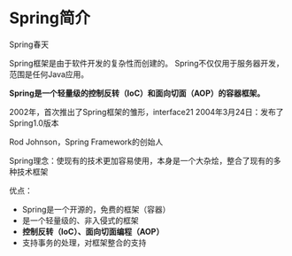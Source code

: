 # Spring简介

Spring春天

Spring框架是由于软件开发的复杂性而创建的。
Spring不仅仅用于服务器开发，范围是任何Java应用。

**Spring是一个轻量级的控制反转（IoC）和面向切面（AOP）的容器框架。**

2002年，首次推出了Spring框架的雏形，interface21
2004年3月24日：发布了Spring1.0版本

Rod Johnson，Spring Framework的创始人

Spring理念：使现有的技术更加容易使用，本身是一个大杂烩，整合了现有的多种技术框架

优点：
- Spring是一个开源的，免费的框架（容器）
- 是一个轻量级的、非入侵式的框架
- **控制反转（IoC）、面向切面编程（AOP）**
- 支持事务的处理，对框架整合的支持
